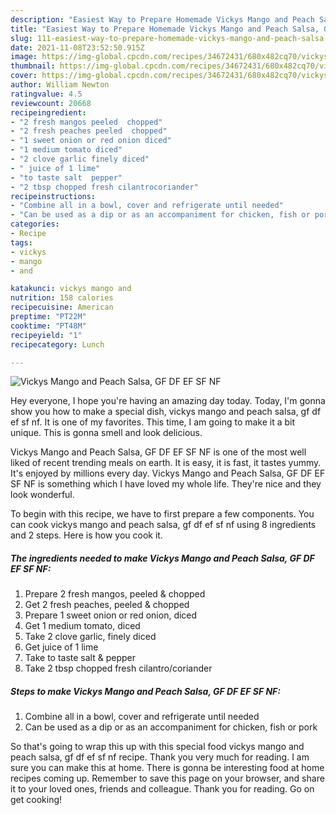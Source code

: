 ```yaml
---
description: "Easiest Way to Prepare Homemade Vickys Mango and Peach Salsa, GF DF EF SF NF"
title: "Easiest Way to Prepare Homemade Vickys Mango and Peach Salsa, GF DF EF SF NF"
slug: 111-easiest-way-to-prepare-homemade-vickys-mango-and-peach-salsa-gf-df-ef-sf-nf
date: 2021-11-08T23:52:50.915Z
image: https://img-global.cpcdn.com/recipes/34672431/680x482cq70/vickys-mango-and-peach-salsa-gf-df-ef-sf-nf-recipe-main-photo.jpg
thumbnail: https://img-global.cpcdn.com/recipes/34672431/680x482cq70/vickys-mango-and-peach-salsa-gf-df-ef-sf-nf-recipe-main-photo.jpg
cover: https://img-global.cpcdn.com/recipes/34672431/680x482cq70/vickys-mango-and-peach-salsa-gf-df-ef-sf-nf-recipe-main-photo.jpg
author: William Newton
ratingvalue: 4.5
reviewcount: 20668
recipeingredient:
- "2 fresh mangos peeled  chopped"
- "2 fresh peaches peeled  chopped"
- "1 sweet onion or red onion diced"
- "1 medium tomato diced"
- "2 clove garlic finely diced"
- " juice of 1 lime"
- "to taste salt  pepper"
- "2 tbsp chopped fresh cilantrocoriander"
recipeinstructions:
- "Combine all in a bowl, cover and refrigerate until needed"
- "Can be used as a dip or as an accompaniment for chicken, fish or pork"
categories:
- Recipe
tags:
- vickys
- mango
- and

katakunci: vickys mango and 
nutrition: 158 calories
recipecuisine: American
preptime: "PT22M"
cooktime: "PT48M"
recipeyield: "1"
recipecategory: Lunch

---
```



![Vickys Mango and Peach Salsa, GF DF EF SF NF](https://img-global.cpcdn.com/recipes/34672431/680x482cq70/vickys-mango-and-peach-salsa-gf-df-ef-sf-nf-recipe-main-photo.jpg)

Hey everyone, I hope you're having an amazing day today. Today, I'm gonna show you how to make a special dish, vickys mango and peach salsa, gf df ef sf nf. It is one of my favorites. This time, I am going to make it a bit unique. This is gonna smell and look delicious.



Vickys Mango and Peach Salsa, GF DF EF SF NF is one of the most well liked of recent trending meals on earth. It is easy, it is fast, it tastes yummy. It's enjoyed by millions every day. Vickys Mango and Peach Salsa, GF DF EF SF NF is something which I have loved my whole life. They're nice and they look wonderful.


To begin with this recipe, we have to first prepare a few components. You can cook vickys mango and peach salsa, gf df ef sf nf using 8 ingredients and 2 steps. Here is how you cook it.

<!--inarticleads1-->

##### The ingredients needed to make Vickys Mango and Peach Salsa, GF DF EF SF NF:

1. Prepare 2 fresh mangos, peeled &amp; chopped
1. Get 2 fresh peaches, peeled &amp; chopped
1. Prepare 1 sweet onion or red onion, diced
1. Get 1 medium tomato, diced
1. Take 2 clove garlic, finely diced
1. Get  juice of 1 lime
1. Take to taste salt &amp; pepper
1. Take 2 tbsp chopped fresh cilantro/coriander




<!--inarticleads2-->

##### Steps to make Vickys Mango and Peach Salsa, GF DF EF SF NF:

1. Combine all in a bowl, cover and refrigerate until needed
1. Can be used as a dip or as an accompaniment for chicken, fish or pork




So that's going to wrap this up with this special food vickys mango and peach salsa, gf df ef sf nf recipe. Thank you very much for reading. I am sure you can make this at home. There is gonna be interesting food at home recipes coming up. Remember to save this page on your browser, and share it to your loved ones, friends and colleague. Thank you for reading. Go on get cooking!
